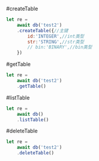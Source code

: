 
#createTable
```js
let re = 
	await db('test2')
	.createTable({//主键
		id:'INTEGER',//int类型
		str:'STRING',//str类型
		// bin:'BINARY',//bin类型
	})
```
#getTable
```js
let re = 
	await db('test2')
	.getTable()
```
#listTable
```js
let re = 
	await db()
	.listTable()
```
#deleteTable
```js
let re = 
	await db('test2')
	.deleteTable()
```